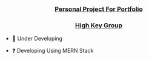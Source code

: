 ### **<ins><div align="center">Personal Project For Portfolio </div></ins>**  
### **<ins><div align="center">High Key Group</div></ins>**  
  

- 🔭 Under Developing  
  
- ❓ Developing Using MERN Stack 
  

<br/>  


<br/>  


<br />

